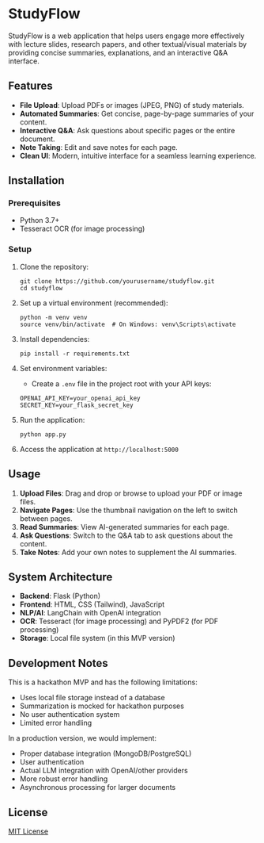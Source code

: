 # StudyFlow

StudyFlow is a web application that helps users engage more effectively with lecture slides, research papers, and other textual/visual materials by providing concise summaries, explanations, and an interactive Q&A interface.

## Features

- **File Upload**: Upload PDFs or images (JPEG, PNG) of study materials.
- **Automated Summaries**: Get concise, page-by-page summaries of your content.
- **Interactive Q&A**: Ask questions about specific pages or the entire document.
- **Note Taking**: Edit and save notes for each page.
- **Clean UI**: Modern, intuitive interface for a seamless learning experience.

## Installation

### Prerequisites

- Python 3.7+
- Tesseract OCR (for image processing)

### Setup

1. Clone the repository:
   ```
   git clone https://github.com/yourusername/studyflow.git
   cd studyflow
   ```

2. Set up a virtual environment (recommended):
   ```
   python -m venv venv
   source venv/bin/activate  # On Windows: venv\Scripts\activate
   ```

3. Install dependencies:
   ```
   pip install -r requirements.txt
   ```

4. Set environment variables:
   - Create a `.env` file in the project root with your API keys:
   ```
   OPENAI_API_KEY=your_openai_api_key
   SECRET_KEY=your_flask_secret_key
   ```

5. Run the application:
   ```
   python app.py
   ```

6. Access the application at `http://localhost:5000`

## Usage

1. **Upload Files**: Drag and drop or browse to upload your PDF or image files.
2. **Navigate Pages**: Use the thumbnail navigation on the left to switch between pages.
3. **Read Summaries**: View AI-generated summaries for each page.
4. **Ask Questions**: Switch to the Q&A tab to ask questions about the content.
5. **Take Notes**: Add your own notes to supplement the AI summaries.

## System Architecture

- **Backend**: Flask (Python)
- **Frontend**: HTML, CSS (Tailwind), JavaScript
- **NLP/AI**: LangChain with OpenAI integration
- **OCR**: Tesseract (for image processing) and PyPDF2 (for PDF processing)
- **Storage**: Local file system (in this MVP version)

## Development Notes

This is a hackathon MVP and has the following limitations:

- Uses local file storage instead of a database
- Summarization is mocked for hackathon purposes
- No user authentication system
- Limited error handling

In a production version, we would implement:
- Proper database integration (MongoDB/PostgreSQL)
- User authentication
- Actual LLM integration with OpenAI/other providers
- More robust error handling
- Asynchronous processing for larger documents

## License

[MIT License](LICENSE) 